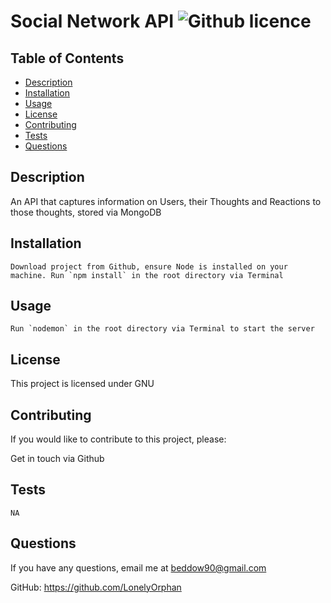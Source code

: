 # Social Network API ![Github licence](https://img.shields.io/badge/GNU-License-orange)

## Table of Contents

- [Description](#description)
- [Installation](#installation)
- [Usage](#usage)
- [License](#license)
- [Contributing](#contributing)
- [Tests](#tests)
- [Questions](#questions)

## Description

An API that captures information on Users, their Thoughts and Reactions to those thoughts, stored via MongoDB

## Installation

```
Download project from Github, ensure Node is installed on your machine. Run `npm install` in the root directory via Terminal
```

## Usage

```
Run `nodemon` in the root directory via Terminal to start the server
```

## License

This project is licensed under GNU

## Contributing

If you would like to contribute to this project, please:

Get in touch via Github

## Tests

```
NA
```

## Questions

If you have any questions, email me at beddow90@gmail.com

GitHub: https://github.com/LonelyOrphan
